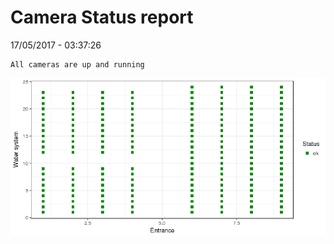 Camera Status report
================
17/05/2017 - 03:37:26

    All cameras are up and running

![](camreport_files/figure-markdown_github/unnamed-chunk-2-1.png)
